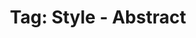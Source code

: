 ---
layout: portfolio
title: 'Tag: Style - Abstract'
permalink: /portfolio/tags/style/abstract
type: tag
uid: abstract
pagination:
    enabled: true
    tag: [abstract]
---